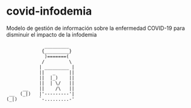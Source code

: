 # covid-infodemia
Modelo de gestión de información sobre la enfermedad COVID-19 para disminuir el impacto de la infodemia


```
              _________
             {_________}
              )=======(
             /         \
            | _________ |
            ||   _     ||
            ||  |_)    ||
            ||  | \/   ||
      __    ||    /\   ||
 __  (_|)   |'---------'|
(_|)        `-.........-'
```
